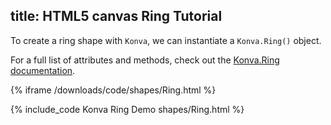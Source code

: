title: HTML5 canvas Ring Tutorial
---

To create a ring shape with `Konva`, we can instantiate a `Konva.Ring()` object.

For a full list of attributes and methods, check out the [Konva.Ring documentation](https://konvajs.github.io/api/Konva.Ring.html).

{% iframe /downloads/code/shapes/Ring.html %}

{% include_code Konva Ring Demo shapes/Ring.html %}
